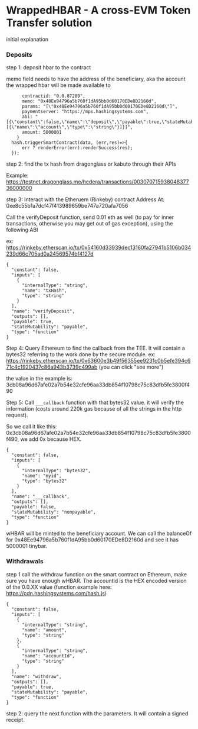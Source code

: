 # WrappedHBAR - A cross-EVM Token Transfer solution


initial explanation

### Deposits

step 1: deposit hbar to the contract

memo field needs to have the address of the beneficiary, aka the account the wrapped hbar will be made available to

``` let data = {
      contractid: "0.0.87289",
      memo: "0x48Ee94796a5b760f1dA95bb0d60170EDe8D2160d",
      params: "[\"0x48Ee94796a5b760f1dA95bb0d60170EDe8D2160d\"]",
      paymentserver: "https://mps.hashingsystems.com",
      abi: "[{\"constant\":false,\"name\":\"deposit\",\"payable\":true,\"stateMutability\":\"payable\",\"type\":\"function\",\"inputs\":[{\"name\":\"account\",\"type\":\"string\"}]}]",
      amount: 5000001
    }
  hash.triggerSmartContract(data, (err,res)=>{
      err ? renderError(err):renderSuccess(res);
  });
  ```
  
step 2: find the tx hash from dragonglass or kabuto through their APIs

Example: https://testnet.dragonglass.me/hedera/transactions/00307071593804837736000000

step 3: Interact with the Etheruem (Rinkeby) contract
Address At: 0xe8c55b1a7dcf47f413989659be747a720afa7056

Call the verifyDeposit function, send 0.01 eth as well (to pay for inner transactions, otherwise you may get out of gas exception), using the following ABI

ex: https://rinkeby.etherscan.io/tx/0x54160d33939dec13160fa27941b5106b034239d66c705ad0a24569574bf4127d

```
{
  "constant": false,
  "inputs": [
    {
      "internalType": "string",
      "name": "txHash",
      "type": "string"
    }
  ],
  "name": "verifyDeposit",
  "outputs": [],
  "payable": true,
  "stateMutability": "payable",
  "type": "function"
}
```

Step 4: Query Ethereum to find the callback from the TEE. It will contain a bytes32 referring to the work done by the secure module.
ex: https://rinkeby.etherscan.io/tx/0x63600e3b49f56355ee9231c0b5efe394c671c4c1920437c86a943b3739c499ab (you can click "see more")

the value in the example is: 3cb08a96d67afe02a7b54e32cfe96aa33db854f10798c75c83dfb5fe3800f490

Step 5: Call `___callback` function with that bytes32 value. it will verify the information (costs around 220k gas because of all the strings in the http request).

So we call it like this: 0x3cb08a96d67afe02a7b54e32cfe96aa33db854f10798c75c83dfb5fe3800f490, we add 0x because HEX.

```
{
  "constant": false,
  "inputs": [
    {
      "internalType": "bytes32",
      "name": "myid",
      "type": "bytes32"
    }
  ],
  "name": "___callback",
  "outputs": [],
  "payable": false,
  "stateMutability": "nonpayable",
  "type": "function"
}
```
wHBAR will be minted to the beneficiary account. We can call the balanceOf for 0x48Ee94796a5b760f1dA95bb0d60170EDe8D2160d and see it has 5000001 tinybar.

### Withdrawals

step 1 call the withdraw function on the smart contract on Ethereum, make sure you have enough wHBAR. The accountId is the HEX encoded version of the 0.0.XX value (function example here: https://cdn.hashingsystems.com/hash.js)

```
{
  "constant": false,
  "inputs": [
    {
      "internalType": "string",
      "name": "amount",
      "type": "string"
    },
    {
      "internalType": "string",
      "name": "accountId",
      "type": "string"
    }
  ],
  "name": "withdraw",
  "outputs": [],
  "payable": true,
  "stateMutability": "payable",
  "type": "function"
}
```

step 2: query the next function with the parameters. It will contain a signed receipt.



